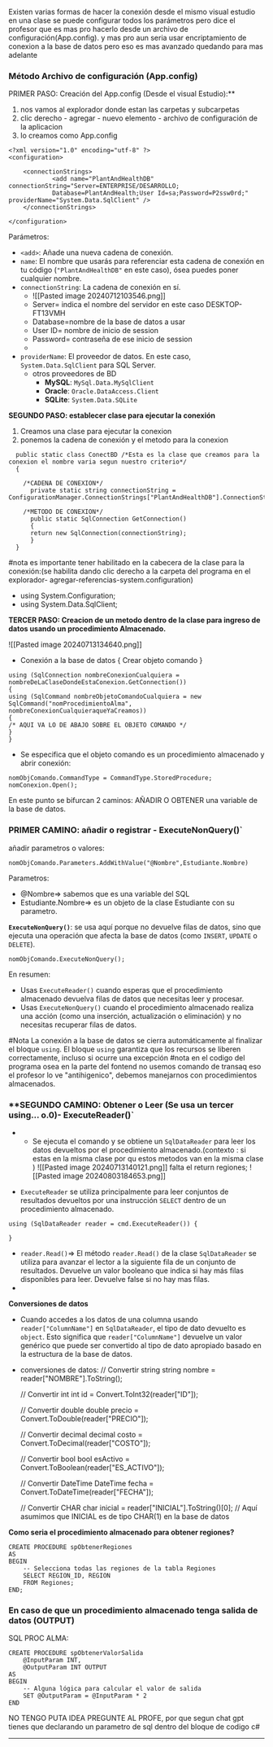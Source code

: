Existen varias formas de hacer la conexión desde el mismo visual estudio en una clase se puede configurar todos los parámetros pero dice el profesor que es mas pro hacerlo desde un archivo de configuración(App.config). y mas pro aun seria usar encriptamiento de conexion a la base de datos pero eso es mas avanzado quedando para mas adelante


### Método Archivo de configuración (App.config) 

PRIMER PASO: Creación del App.config (Desde el visual Estudio):**
1. nos vamos al explorador donde estan las carpetas y subcarpetas 
2. clic derecho - agregar - nuevo elemento - archivo de configuración de la aplicacion
3. lo creamos como App.config

```
<?xml version="1.0" encoding="utf-8" ?>
<configuration>

	<connectionStrings>
			<add name="PlantAndHealthDB" connectionString="Server=ENTERPRISE/DESARROLLO;
			Database=PlantAndHealth;User Id=sa;Password=P2ssw0rd;" providerName="System.Data.SqlClient" />
	</connectionStrings>
	
</configuration>
```

Parámetros:
- `<add>`: Añade una nueva cadena de conexión.
- `name`: El nombre que usarás para referenciar esta cadena de conexión en tu código (`"PlantAndHealthDB"` en este caso), ósea puedes poner cualquier nombre. 
- `connectionString`: La cadena de conexión en sí.
	- ![[Pasted image 20240712103546.png]]
	- Server= indica el nombre del servidor en este caso DESKTOP-FT13VMH
	- Database=nombre de la base de datos a usar
	- User ID= nombre de inicio de session 
	- Password= contraseña de ese inicio de session
	- 
- `providerName`: El proveedor de datos. En este caso, `System.Data.SqlClient` para SQL Server.
	- otros proveedores de BD
		-  **MySQL**: `MySql.Data.MySqlClient`
		- **Oracle**: `Oracle.DataAccess.Client`
		- **SQLite**: `System.Data.SQLite`


**SEGUNDO PASO: establecer clase para ejecutar la conexión**
1. Creamos una clase para ejecutar la conexion
2. ponemos la cadena de conexión y el metodo para la conexion 

```
  public static class ConectBD /*Esta es la clase que creamos para la conexion el nombre varia segun nuestro criterio*/
  { 
  
	/*CADENA DE CONEXION*/
      private static string connectionString = ConfigurationManager.ConnectionStrings["PlantAndHealthDB"].ConnectionString;
      
	/*METODO DE CONEXION*/
      public static SqlConnection GetConnection()
      {
      return new SqlConnection(connectionString);
      }
  }
```

#nota es importante tener habilitado en la cabecera de la clase para la conexión:(se habilita dando clic derecho a la carpeta del programa en el explorador- agregar-referencias-system.configuration)
- using System.Configuration;
- using System.Data.SqlClient;


**TERCER PASO: Creacion de un metodo dentro de la clase  para ingreso de datos usando un procedimiento Almacenado.**

![[Pasted image 20240713134640.png]]

- Conexión a la base de datos { Crear objeto comando  }
```
using (SqlConnection nombreConexionCualquiera = nombreDeLaClaseDondeEstaConexion.GetConnection()) 
{
using (SqlCommand nombreObjetoComandoCualquiera = new SqlCommand("nomProcedimientoAlma", nombreConexionCualquieraqueYaCreamos)) 
{
/* AQUI VA LO DE ABAJO SOBRE EL OBJETO COMANDO */
}
}

```

- Se especifica que el objeto comando es un procedimiento almacenado y abrir conexión:
```
nomObjComando.CommandType = CommandType.StoredProcedure;
nomConexion.Open();
```

En este punto se bifurcan 2 caminos: AÑADIR O OBTENER una variable de la base de datos.

### PRIMER CAMINO: añadir o registrar - ExecuteNonQuery()`

 añadir parametros o valores:
```
nomObjComando.Parameters.AddWithValue("@Nombre",Estudiante.Nombre)

```
Parametros:
-  @Nombre=> sabemos que es una variable del SQL 
- Estudiante.Nombre=> es un objeto de la clase Estudiante con su parametro.


**`ExecuteNonQuery()`**: 
se usa aquí porque  no devuelve filas de datos, sino que ejecuta una operación que afecta la base de datos (como `INSERT`, `UPDATE` o `DELETE`). 

```
nomObjComando.ExecuteNonQuery();
```
En resumen:
- Usas `ExecuteReader()` cuando esperas que el procedimiento almacenado devuelva filas de datos que necesitas leer y procesar.
- Usas `ExecuteNonQuery()` cuando el procedimiento almacenado realiza una acción (como una inserción, actualización o eliminación) y no necesitas recuperar filas de datos.

#Nota La conexión a la base de datos se cierra automáticamente al finalizar el bloque `using`. El bloque `using` garantiza que los recursos se liberen correctamente, incluso si ocurre una excepción
#nota en el codigo del programa osea en la parte del fontend no usemos comando de transaq eso el profesor lo ve "antihigenico", debemos manejarnos con procedimientos almacenados. 

### **SEGUNDO CAMINO: Obtener o Leer (Se usa un tercer using... o.0)- ExecuteReader()` 

- - Se ejecuta el comando y se obtiene un `SqlDataReader` para leer los datos devueltos por el procedimiento almacenado.(contexto : si estas en la misma clase por qu estos metodos van en la misma clase ) 
![[Pasted image 20240713140121.png]]
falta el return regiones; 
![[Pasted image 20240803184653.png]]

- `ExecuteReader` se utiliza principalmente para leer conjuntos de resultados devueltos por una instrucción `SELECT` dentro de un procedimiento almacenado.
```
using (SqlDataReader reader = cmd.ExecuteReader()) {

}

```

- ``reader.Read()``=> El método `reader.Read()` de la clase `SqlDataReader` se utiliza para avanzar el lector a la siguiente fila de un conjunto de resultados. Devuelve un valor booleano que indica si hay más filas disponibles para leer. Devuelve false si no hay mas filas. 
- 
**Conversiones de datos** 
- Cuando accedes a los datos de una columna usando `reader["ColumnName"]` en `SqlDataReader`, el tipo de dato devuelto es `object`. Esto significa que `reader["ColumnName"]` devuelve un valor genérico que puede ser convertido al tipo de dato apropiado basado en la estructura de la base de datos.
- conversiones de datos:
	// Convertir string
    string nombre = reader["NOMBRE"].ToString();
    
    // Convertir int
    int id = Convert.ToInt32(reader["ID"]);
    
    // Convertir double
    double precio = Convert.ToDouble(reader["PRECIO"]);
    
    // Convertir decimal
    decimal costo = Convert.ToDecimal(reader["COSTO"]);
    
    // Convertir bool
    bool esActivo = Convert.ToBoolean(reader["ES_ACTIVO"]);
    
    // Convertir DateTime
    DateTime fecha = Convert.ToDateTime(reader["FECHA"]);
	
	// Convertir CHAR 
	char inicial = reader["INICIAL"].ToString()[0]; // Aquí asumimos que INICIAL es de tipo CHAR(1) en la base de datos




**Como seria el procedimiento almacenado para obtener regiones?**
```
CREATE PROCEDURE spObtenerRegiones
AS
BEGIN
    -- Selecciona todas las regiones de la tabla Regiones
    SELECT REGION_ID, REGION
    FROM Regiones;
END;

```



### **En caso de que un procedimiento almacenado tenga salida de datos (OUTPUT)**

SQL PROC ALMA:
```
CREATE PROCEDURE spObtenerValorSalida
    @InputParam INT,
    @OutputParam INT OUTPUT
AS
BEGIN
    -- Alguna lógica para calcular el valor de salida
    SET @OutputParam = @InputParam * 2
END

```
NO TENGO PUTA IDEA PREGUNTE AL PROFE, por que segun chat gpt tienes que declarando un parametro de sql dentro del bloque de codigo c# 



---
